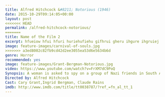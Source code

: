 ```yaml
---
title: Alfred Hitchcock &#8211; Notorious (1946)
date: 2015-10-29T09:14:05+00:00
layout: post
<<<<<<< HEAD
permalink: /alfred-hitchcock-notorious/
=======
title: Name of the Film 2
excerpt: hfueiow hfui hfuri huriehufiehu gifhrui gheru ihgure ihgruiej
image: feature-images/carnival-of-souls.jpg
>>>>>>> a3ed8002c82fb9cd42d2ee3055ea53d6e5634b6d
genre: Horror
recommended: yes
image: feature-images/Grant-Bergman-Notorious.jpg
video: https://www.youtube.com/watch?v=FrXM7dC9PoQ
Synopsis: A woman is asked to spy on a group of Nazi friends in South America. How far will she have to go to ingratiate herself with them?
Directed by: Alfred Hitchcock
Cast: Cary Grant,Ingrid Bergman, Claude Rains
imdb: http://www.imdb.com/title/tt0038787/?ref_=fn_al_tt_1
---
```


